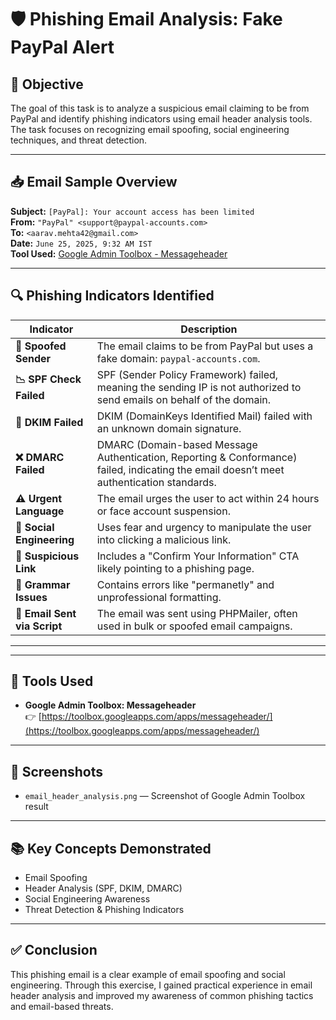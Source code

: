 # 🛡️ Phishing Email Analysis: Fake PayPal Alert

## 📌 Objective

The goal of this task is to analyze a suspicious email claiming to be from PayPal and identify phishing indicators using email header analysis tools. The task focuses on recognizing email spoofing, social engineering techniques, and threat detection.

---

## 📥 Email Sample Overview

**Subject:** `[PayPal]: Your account access has been limited`  
**From:** `"PayPal" <support@paypal-accounts.com>`  
**To:** `<aarav.mehta42@gmail.com>`  
**Date:** `June 25, 2025, 9:32 AM IST`  
**Tool Used:** [Google Admin Toolbox - Messageheader](https://toolbox.googleapps.com/apps/messageheader/)

---

## 🔍 Phishing Indicators Identified

| Indicator              | Description |
|------------------------|-------------|
| **📛 Spoofed Sender**   | The email claims to be from PayPal but uses a fake domain: `paypal-accounts.com`. |
| **📉 SPF Check Failed** | SPF (Sender Policy Framework) failed, meaning the sending IP is not authorized to send emails on behalf of the domain. |
| **🔐 DKIM Failed**      | DKIM (DomainKeys Identified Mail) failed with an unknown domain signature. |
| **❌ DMARC Failed**     | DMARC (Domain-based Message Authentication, Reporting & Conformance) failed, indicating the email doesn’t meet authentication standards. |
| **⚠️ Urgent Language**  | The email urges the user to act within 24 hours or face account suspension. |
| **🧠 Social Engineering** | Uses fear and urgency to manipulate the user into clicking a malicious link. |
| **🚫 Suspicious Link**  | Includes a "Confirm Your Information" CTA likely pointing to a phishing page. |
| **📝 Grammar Issues**   | Contains errors like "permanetly" and unprofessional formatting. |
| **🧩 Email Sent via Script** | The email was sent using PHPMailer, often used in bulk or spoofed email campaigns. |

---


---

## 🧰 Tools Used

- **Google Admin Toolbox: Messageheader**  
  👉 [https://toolbox.googleapps.com/apps/messageheader/](https://toolbox.googleapps.com/apps/messageheader/)

---

## 📸 Screenshots

- `email_header_analysis.png` — Screenshot of Google Admin Toolbox result

---

## 📚 Key Concepts Demonstrated

- Email Spoofing
- Header Analysis (SPF, DKIM, DMARC)
- Social Engineering Awareness
- Threat Detection & Phishing Indicators

---

## ✅ Conclusion

This phishing email is a clear example of email spoofing and social engineering. Through this exercise, I gained practical experience in email header analysis and improved my awareness of common phishing tactics and email-based threats.




